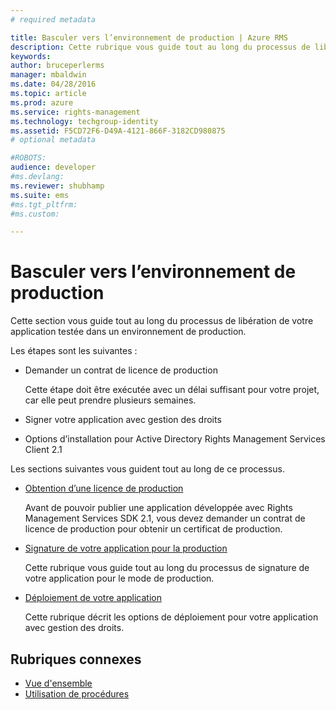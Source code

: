 ```yaml
---
# required metadata

title: Basculer vers l’environnement de production | Azure RMS
description: Cette rubrique vous guide tout au long du processus de libération de votre application testée dans un environnement de production.
keywords:
author: bruceperlerms
manager: mbaldwin
ms.date: 04/28/2016
ms.topic: article
ms.prod: azure
ms.service: rights-management
ms.technology: techgroup-identity
ms.assetid: F5CD72F6-D49A-4121-866F-3182CD980875
# optional metadata

#ROBOTS:
audience: developer
#ms.devlang:
ms.reviewer: shubhamp
ms.suite: ems
#ms.tgt_pltfrm:
#ms.custom:

---
```


# Basculer vers l’environnement de production

Cette section vous guide tout au long du processus de libération de votre application testée dans un environnement de production.

Les étapes sont les suivantes :

-   Demander un contrat de licence de production

    Cette étape doit être exécutée avec un délai suffisant pour votre projet, car elle peut prendre plusieurs semaines.

-   Signer votre application avec gestion des droits
-   Options d’installation pour Active Directory Rights Management Services Client 2.1

Les sections suivantes vous guident tout au long de ce processus.

- [Obtention d’une licence de production](obtaining-a-production-license.md)

  Avant de pouvoir publier une application développée avec Rights Management Services SDK 2.1, vous devez demander un contrat de licence de production pour obtenir un certificat de production.
- [Signature de votre application pour la production](signing-your-application-for-production.md)

  Cette rubrique vous guide tout au long du processus de signature de votre application pour le mode de production.

- [Déploiement de votre application](deploying-your-application.md)

  Cette rubrique décrit les options de déploiement pour votre application avec gestion des droits.
 

## Rubriques connexes

* [Vue d'ensemble](ad-rms-overview.md)
* [Utilisation de procédures](how-to-use-msipc.md)
 

 


<!--HONumber=Apr16_HO4-->



